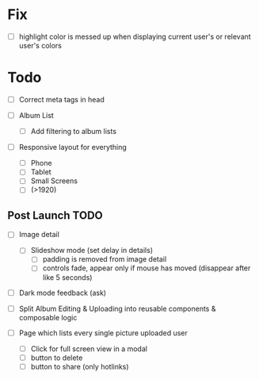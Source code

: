# Fix

- [ ] highlight color is messed up when displaying current user's or relevant user's colors

# Todo

- [ ] Correct meta tags in head

- [ ] Album List

  - [ ] Add filtering to album lists

- [ ] Responsive layout for everything
  - [ ] Phone
  - [ ] Tablet
  - [ ] Small Screens
  - [ ] (>1920)

## Post Launch TODO

- [ ] Image detail

  - [ ] Slideshow mode (set delay in details)
    - [ ] padding is removed from image detail
    - [ ] controls fade, appear only if mouse has moved (disappear after like 5 seconds)

- [ ] Dark mode feedback (ask)

- [ ] Split Album Editing & Uploading into reusable components & composable logic

- [ ] Page which lists every single picture uploaded user
  - [ ] Click for full screen view in a modal
  - [ ] button to delete
  - [ ] button to share (only hotlinks)
